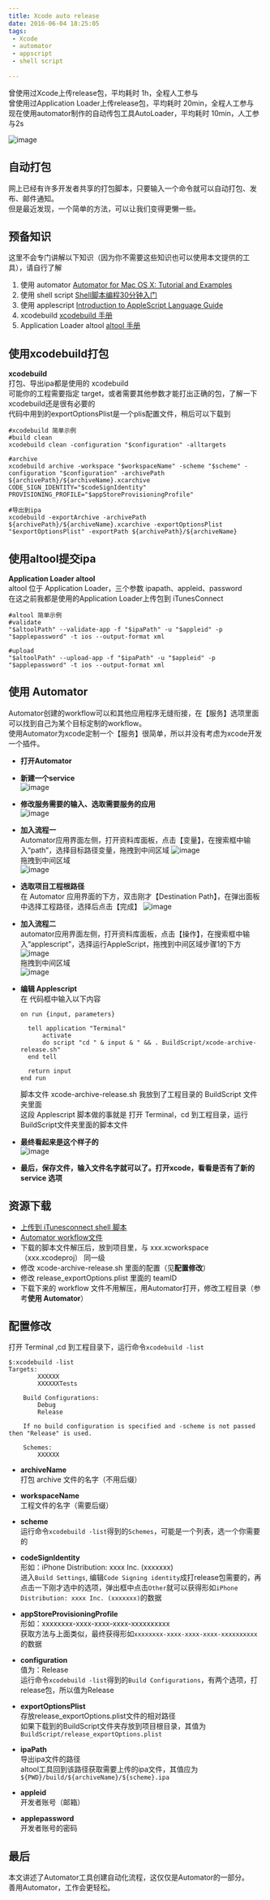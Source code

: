 ```yaml
---
title: Xcode auto release
date: 2016-06-04 18:25:05
tags:
 - Xcode
 - automator
 - appscript
 - shell script
 
---
```


曾使用过Xcode上传release包，平均耗时 1h，全程人工参与  
曾使用过Application Loader上传release包，平均耗时 20min，全程人工参与  
现在使用automator制作的自动传包工具AutoLoader，平均耗时 10min，人工参与2s

![image](http://7xtaiq.com1.z0.glb.clouddn.com/image/xcode-service.png?imageMogr2/thumbnail/100000@)

<!-- more -->

## 自动打包
网上已经有许多开发者共享的打包脚本，只要输入一个命令就可以自动打包、发布、邮件通知。  
但是最近发现，一个简单的方法，可以让我们变得更懒一些。

## 预备知识
这里不会专门讲解以下知识（因为你不需要这些知识也可以使用本文提供的工具），请自行了解  
1. 使用 automator [Automator for Mac OS X: Tutorial and Examples](https://www.raywenderlich.com/58986/automator-for-mac-tutorial-and-examples)  
2. 使用 shell script [Shell脚本编程30分钟入门](https://github.com/qinjx/30min_guides/blob/master/shell.md)  
3. 使用 applescript [Introduction to AppleScript Language Guide](https://developer.apple.com/library/mac/documentation/AppleScript/Conceptual/AppleScriptLangGuide/introduction/ASLR_intro.html)  
4. xcodebuild [xcodebuild 手册](https://developer.apple.com/legacy/library/documentation/Darwin/Reference/ManPages/man1/xcodebuild.1.html)  
5. Application Loader altool [altool 手册](http://help.apple.com/itc/apploader/#/apdATD1E53-D1E1A1303-D1E53A1126)

## 使用xcodebuild打包

**xcodebuild**  
打包、导出ipa都是使用的 xcodebuild  
可能你的工程需要指定 target，或者需要其他参数才能打出正确的包，了解一下xcodebuild还是很有必要的  
代码中用到的exportOptionsPlist是一个plis配置文件，稍后可以下载到

````
#xcodebuild 简单示例
#build clean
xcodebuild clean -configuration "$configuration" -alltargets

#archive
xcodebuild archive -workspace "$workspaceName" -scheme "$scheme" -configuration "$configuration" -archivePath ${archivePath}/${archiveName}.xcarchive CODE_SIGN_IDENTITY="$codeSignIdentity" PROVISIONING_PROFILE="$appStoreProvisioningProfile"

#导出到ipa
xcodebuild -exportArchive -archivePath ${archivePath}/${archiveName}.xcarchive -exportOptionsPlist "$exportOptionsPlist" -exportPath ${archivePath}/${archiveName}
````

## 使用altool提交ipa
**Application Loader altool**  
altool 位于 Application Loader，三个参数 ipapath、appleid、password  
在这之前我都是使用的Application Loader上传包到 iTunesConnect

````
#altool 简单示例
#validate
"$altoolPath" --validate-app -f "$ipaPath" -u "$appleid" -p "$applepassword" -t ios --output-format xml

#upload
"$altoolPath" --upload-app -f "$ipaPath" -u "$appleid" -p "$applepassword" -t ios --output-format xml
````
## 使用 Automator
Automator创建的workflow可以和其他应用程序无缝衔接，在【服务】选项里面可以找到自己为某个目标定制的workflow。  
使用Automator为xcode定制一个【服务】很简单，所以并没有考虑为xcode开发一个插件。  

* **打开Automator**
* **新建一个service**  
![image](http://7xtaiq.com1.z0.glb.clouddn.com/image/automator-new.png?imageMogr2/thumbnail/100000@)
* **修改服务需要的输入、选取需要服务的应用**  
![image](http://7xtaiq.com1.z0.glb.clouddn.com/image/automator-edit1.png?imageView2/2/w/600)
* **加入流程一**  
  Automator应用界面左侧，打开资料库面板，点击【变量】，在搜索框中输入“path”，选择目标路径变量，拖拽到中间区域
![image](http://7xtaiq.com1.z0.glb.clouddn.com/image/automator-edit2.png?imageMogr2/thumbnail/100000@)  
拖拽到中间区域  
![image](http://7xtaiq.com1.z0.glb.clouddn.com/image/automator-edit3.png?imageMogr2/thumbnail/100000@)
* **选取项目工程根路径**  
  在 Automator 应用界面的下方，双击刚才【Destination Path】，在弹出面板中选择工程路径，选择后点击【完成】
![image](http://7xtaiq.com1.z0.glb.clouddn.com/image/automator-edit4.png?imageMogr2/thumbnail/100000@)
* **加入流程二**  
  automator应用界面左侧，打开资料库面板，点击【操作】，在搜索框中输入“applescript”，选择运行AppleScript，拖拽到中间区域步骤1的下方  
![image](http://7xtaiq.com1.z0.glb.clouddn.com/image/automator-edit5.png?imageMogr2/thumbnail/100000@)  
拖拽到中间区域  
![image](http://7xtaiq.com1.z0.glb.clouddn.com/image/automator-edit6.png?imageMogr2/thumbnail/100000@)
* **编辑 Applescript**  
  在 代码框中输入以下内容  
  
  ````
  on run {input, parameters}		tell application "Terminal"		activate		do script "cd " & input & " && . BuildScript/xcode-archive-release.sh"	end tell		return input  end run
  ````
  脚本文件 xcode-archive-release.sh 我放到了工程目录的 BuildScript 文件夹里面  
  这段 Applescript 脚本做的事就是 打开 Terminal，cd 到工程目录，运行BuildScript文件夹里面的脚本文件
* **最终看起来是这个样子的**  
![image](http://7xtaiq.com1.z0.glb.clouddn.com/image/automator-appstore.png?imageMogr2/thumbnail/100000@)

* **最后，保存文件，输入文件名字就可以了。打开xcode，看看是否有了新的 service 选项**

## 资源下载
* [上传到 iTunesconnect shell 脚本](http://7xtdgs.com1.z0.glb.clouddn.com/BuildScript.zip)
* [Automator workflow文件](http://7xtdgs.com1.z0.glb.clouddn.com/%E5%8F%91%E5%B8%83%E8%87%B3AppStore.workflow.zip)
* 下载的脚本文件解压后，放到项目里，与 xxx.xcworkspace（xxx.xcodeproj） 同一级
* 修改 xcode-archive-release.sh 里面的配置（见**配置修改**）
* 修改 release_exportOptions.plist 里面的 teamID
* 下载下来的 workflow 文件不用解压，用Automator打开，修改工程目录（参考**使用 Automator**）

## 配置修改
打开 Terminal ,cd 到工程目录下，运行命令`xcodebuild -list`  

````
$:xcodebuild -list
Targets:
        XXXXXX
        XXXXXXTests

    Build Configurations:
        Debug
        Release

    If no build configuration is specified and -scheme is not passed then "Release" is used.

    Schemes:
        XXXXXX
````

* **archiveName**  
打包 archive 文件的名字（不用后缀）  

* **workspaceName**  
工程文件的名字（需要后缀）  

* **scheme**  
运行命令`xcodebuild -list`得到的`Schemes`，可能是一个列表，选一个你需要的  

* **codeSignIdentity**  
形如：iPhone Distribution: xxxx Inc. (xxxxxxx)  
进入`Build Settings`, 编辑`Code Signing identity`成打release包需要的，再点击一下刚才选中的选项，弹出框中点击`Other`就可以获得形如`iPhone Distribution: xxxx Inc. (xxxxxxx)`的数据  

* **appStoreProvisioningProfile**  
形如：xxxxxxxx-xxxx-xxxx-xxxx-xxxxxxxxxx  
获取方法与上面类似，最终获得形如`xxxxxxxx-xxxx-xxxx-xxxx-xxxxxxxxxx`的数据  

* **configuration**  
值为：Release  
运行命令`xcodebuild -list`得到的`Build Configurations`，有两个选项，打release包，所以值为Release  

* **exportOptionsPlist**  
存放release_exportOptions.plist文件的相对路径  
如果下载到的BuildScript文件夹存放到项目根目录，其值为`BuildScript/release_exportOptions.plist`  

* **ipaPath**  
导出ipa文件的路径  
altool工具回到该路径获取需要上传的ipa文件，其值应为`${PWD}/build/${archiveName}/${scheme}.ipa`  

* **appleid**  
开发者账号（邮箱）  

* **applepassword**  
开发者账号的密码

## 最后
本文讲述了Automator工具创建自动化流程，这仅仅是Automator的一部分。  
善用Automator，工作会更轻松。